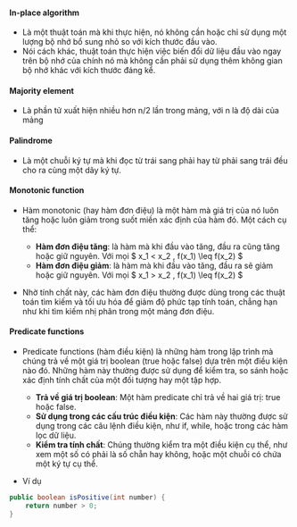#### In-place algorithm 
- Là một thuật toán mà khi thực hiện, nó không cần hoặc chỉ sử dụng một lượng bộ nhớ bổ sung nhỏ so với kích thước đầu vào. 
- Nói cách khác, thuật toán thực hiện việc biến đổi dữ liệu đầu vào ngay trên bộ nhớ của chính nó mà không cần phải sử dụng thêm không gian bộ nhớ khác với kích thước đáng kể.

#### Majority element
- Là phần tử xuất hiện nhiều hơn n/2 lần trong mảng, với n là độ dài của mảng

#### Palindrome
- Là một chuỗi ký tự mà khi đọc từ trái sang phải hay từ phải sang trái đều cho ra cùng một dãy ký tự. 

#### Monotonic function
- Hàm monotonic (hay hàm đơn điệu) là một hàm mà giá trị của nó luôn tăng hoặc luôn giảm trong suốt miền xác định của hàm đó. Một cách cụ thể:
    - **Hàm đơn điệu tăng**: là hàm mà khi đầu vào tăng, đầu ra cũng tăng hoặc giữ nguyên. Với mọi $ x_1 < x_2 , f(x_1) \leq f(x_2) $
    - **Hàm đơn điệu giảm**: là hàm mà khi đầu vào tăng, đầu ra sẽ giảm hoặc giữ nguyên. Với mọi $ x_1 > x_2 , f(x_1) \leq f(x_2) $

- Nhờ tính chất này, các hàm đơn điệu thường được dùng trong các thuật toán tìm kiếm và tối ưu hóa để giảm độ phức tạp tính toán, chẳng hạn như khi tìm kiếm nhị phân trong một mảng đơn điệu.

#### Predicate functions
- Predicate functions (hàm điều kiện) là những hàm trong lập trình mà chúng trả về một giá trị boolean (true hoặc false) dựa trên một điều kiện nào đó. Những hàm này thường được sử dụng để kiểm tra, so sánh hoặc xác định tính chất của một đối tượng hay một tập hợp.

    - **Trả về giá trị boolean**: Một hàm predicate chỉ trả về hai giá trị: true hoặc false.
    - **Sử dụng trong các cấu trúc điều kiện**: Các hàm này thường được sử dụng trong các câu lệnh điều kiện, như if, while, hoặc trong các hàm lọc dữ liệu.
    - **Kiểm tra tính chất**: Chúng thường kiểm tra một điều kiện cụ thể, như xem một số có phải là số chẵn hay không, hoặc một chuỗi có chứa một ký tự cụ thể.

- Ví dụ

```java
public boolean isPositive(int number) {
    return number > 0;
}
```